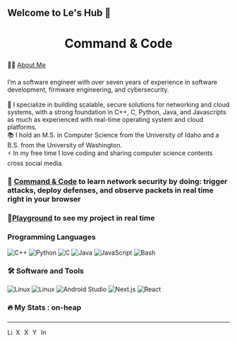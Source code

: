 ## Welcome to Le's Hub 👋

<h1 align="center">Command & Code</h1>

###

👩‍💻  [About Me](https://lephubui.com/)

###

<p align="left">I’m a software engineer with over seven years of experience in software development, firmware engineering, and cybersecurity.<br>
  <br>🔭 I specialize in building scalable, secure solutions for networking and cloud systems, with a strong foundation in C++, C, Python, Java, and Javascripts as much as experienced with real-time operating system and cloud platforms.
  <br>📚 I hold an M.S. in Computer Science from the University of Idaho and a B.S. from the University of Washington.
  <br>⚡ In my free time I love coding and sharing computer science contents cross social media. </p>

###

### :rocket: [Command & Code](https://www.cclabs.dev/) to learn network security by doing: trigger attacks, deploy defenses, and observe packets in real time right in your browser
###

### 🍠[Playground](https://github.com/lephubui/command-code) to see my project in real time 
###

###
<h3 align="left"> Programming Languages </h3>

![C++](https://img.shields.io/badge/C++-00599C?logo=cplusplus&logoColor=white&style=for-the-badge)
![Python](https://img.shields.io/badge/Python-3776AB?logo=python&logoColor=white&style=for-the-badge)
![C](https://img.shields.io/badge/C-A8B9CC?logo=c&logoColor=white&style=for-the-badge)
![Java](https://img.shields.io/badge/Java-F8981D?logo=java&logoColor=white&style=for-the-badge)
![JavaScript](https://img.shields.io/badge/JavaScript-F7DF1E?logo=javascript&logoColor=black&style=for-the-badge)
![Bash](https://img.shields.io/badge/Bash-4EAA25?logo=gnubash&logoColor=white&style=for-the-badge)

###

###

<h3 align="left">🛠 Software and Tools </h3>

![Linux](https://img.shields.io/badge/Linux-FCC624?logo=Linux&logoColor=black&style=for-the-badge)
![Linux](https://img.shields.io/badge/Docker-A8B9CC?logo=Docker&logoColor=blue&style=for-the-badge)
![Android Studio](https://img.shields.io/badge/Android%20Studio-3DDC84?logo=androidstudio&logoColor=white&style=for-the-badge)
![Next.js](https://img.shields.io/badge/Next.js-000000?logo=next.js&logoColor=white&style=for-the-badge)
![React](https://img.shields.io/badge/React-61DAFB?logo=react&logoColor=black&style=for-the-badge)


###

###

<h3 align="left">🔥   My Stats : on-heap</h3>

###

---

<a href="https://www.linkedin.com/in/lephubui/">
  <img height="16" align="left" alt="LinkedIn" src="https://img.icons8.com/?size=100&id=xuvGCOXi8Wyg&format=png&color=000000" />
</a>

<a href="https://x.com/lephubui">
  <img height="16" align="left" alt="X" src="https://img.icons8.com/?size=100&id=phOKFKYpe00C&format=png&color=000000" />
</a>

<a href="https://leetcode.com/u/lebui99/">
  <img height="16" align="left" alt="X" src="https://img.icons8.com/?size=100&id=wDGo581Ea5Nf&format=png&color=000000" />
</a>

<a href="https://www.youtube.com/@CommandnCode">
  <img height="16" align="left" alt="Youtube" src="https://img.icons8.com/?size=100&id=19318&format=png&color=000000" />
</a>

<a href="https://www.instagram.com/commandncode/">
  <img height="16" align="left" alt="Instagram" src="https://img.icons8.com/?size=100&id=Xy10Jcu1L2Su&format=png&color=000000" />
</a>
<!--
**lephubui/lephubui** is a ✨ _special_ ✨ repository because its `README.md` (this file) appears on your GitHub profile.

Here are some ideas to get you started:

- 🔭 I’m currently working on ...
- 🌱 I’m currently learning ...
- 👯 I’m looking to collaborate on ...
- 🤔 I’m looking for help with ...
- 💬 Ask me about ...
- 📫 How to reach me: ...
- 😄 Pronouns: ...
- ⚡ Fun fact: ...
-->
